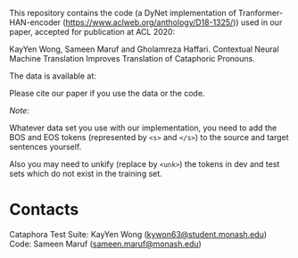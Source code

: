 This repository contains the code (a DyNet implementation of Tranformer-HAN-encoder (https://www.aclweb.org/anthology/D18-1325/)) used in our paper, accepted for publication at ACL 2020:

KayYen Wong, Sameen Maruf and Gholamreza Haffari. Contextual Neural Machine Translation Improves Translation of Cataphoric Pronouns. 

The data is available at: 

Please cite our paper if you use the data or the code. 

*Note*:

Whatever data set you use with our implementation, you need to add the BOS and EOS tokens (represented by `<s>` and `</s>`) to the source and target sentences yourself.

Also you may need to unkify (replace by `<unk>`) the tokens in dev and test sets which do not exist in the training set.

# Contacts

Cataphora Test Suite: KayYen Wong (kywon63@student.monash.edu)
Code: Sameen Maruf (sameen.maruf@monash.edu)
